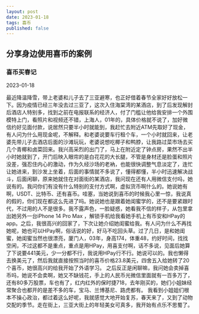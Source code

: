 ```yaml
---
layout: post
date: 2023-01-18
tags: 喜币
published: false
---
```





## 分享身边使用喜币的案例

### 喜币买春记

2023-01-18

最近降温降雪，带上老婆和儿子去了三亚避寒，也正好借着春节全家好好放松一下。因为疫情已经三年没去过三亚了，这次入住海棠湾的某酒店，到了后发现解封后酒店人特别多，找到之前在电报联系的经济人，付了门槛让他给我安排一个外围模特上门，看照片和视频还不错，上海人，01年的，具体价格就不说了，加好微信约好见面付款，说居然只要半小时就能到，我赶忙去附近ATM先取好了现金，有人问为什么用现金呢，不解释。和老婆说要车行租个车，一个小时就回来，让老婆先带儿子去酒店后面的沙滩玩玩，老婆说想吃椰子和鸭脖，让我路过菜市场去买几个青椰和卤菜回来。我兴高采烈的出门了，马上在附近定了钟点房，果然不出半小时她就到了，开门后映入眼帘的是白花花的大长腿，不管是身材还是脸蛋和照片没差，强忍住内心的激动，作为久经沙场的老衲，也能很快调整气息淡定了，连忙让她进来，到沙发上坐着，后面的事情就不多说了，懂得都懂，半小时迅速解决战斗，后面闲聊，原来她就住在对面街的某酒店，我问现在还有人用微信支付吗，她说有的。我问你们有没有什么特别的支付方式啊，虚拟货币啊什么的。她说她有啊，USDT、比特币、还有喜币。哇塞，当她说到喜币的时候我心里一惊，我说真的假的，你们现在都这么先进了吗。她说她也是跟着她闺蜜学的，还不是要紧跟时代，不过用的人不是很多。我不露声色，一脸疑惑，她看我不信的样子，从包里拿出她另外一台iPhone 14 Pro Max ，解锁手机给我看她手机上有币安和HPay的app。之后，我很高兴的回家了，下次让她介绍她闺蜜给我。有人问为什么不再找她呢，她也可以HPay啊，俗话说的好，好马不吃回头草。过了几日，是和她闺蜜，她闺蜜当然也很漂亮，厦门人，03年，身高174，体重48，约好时间，找找空闲，不过这都不是重点，重点是用HPay，用喜支付啊，话不多说，见面后她算了下说要441美元，少一分都不行，我说用HPay行不行。她说可以的。我也懒得去换美元了，然后我就直接按照当时的喜币价格23.8美元，四舍五入给她转了20个喜币，她很高兴的给我开始了外语学习。
之后反正是闲聊嘛，我问她会卖掉喜币吗，她说不会卖啊，她又不缺钱花，手上的人民币光微信里面就有一百多万了，还有80多万股票，车也有了，红内红外的保时捷718，去年刚买的，她们小姐妹经常聚合也都开的是差不多的车，宝马、兰博基尼、路虎都有。
我看到小姐姐们根本不操心政治，都过着这么好呢，我就感觉大地开始复苏，春天来了，又到了动物交配的季节。走在街上，三亚大街上的年轻美女可真多，我开始有点乐不思蜀了。